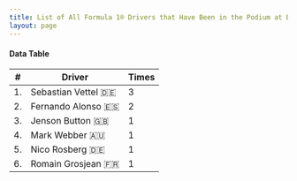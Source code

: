 ```yaml
---
title: List of All Formula 1® Drivers that Have Been in the Podium at Buddh International Circuit
layout: page
---
```


<canvas id="chart" width="400" height="180"></canvas>
<script>
var data = {
    "datasets": [
        {
            "backgroundColor": "#f3a935",
            "borderColor": "#f68639",
            "borderWidth": 1,
            "data": [
                3.0,
                2.0,
                1.0,
                1.0,
                1.0,
                1.0
            ],
            "label": "Times"
        }
    ],
    "labels": [
        "Sebastian Vettel 🇩🇪",
        "Fernando Alonso 🇪🇸",
        "Jenson Button 🇬🇧",
        "Mark Webber 🇦🇺",
        "Nico Rosberg 🇩🇪",
        "Romain Grosjean 🇫🇷"
    ]
};
var options = {
  legend: {
    display: false
  },
  scales: {
    xAxes: [{
      ticks: {
        beginAtZero: true,
        maxRotation: 180,
        display: window.innerWidth > 800
      }
    }],
    yAxes: [{
      ticks: {
        beginAtZero: true
      }
    }]
  },
  onResize: function(chart, size) {
    chart.options.scales.xAxes[0].ticks.display = size.width > 800;
  }
};
new Chart("chart", {
    data: data,
    type: 'bar',
    options: options
});
</script>



#### Data Table

| # | Driver | Times |
|--|--|--|
| 1. | Sebastian Vettel 🇩🇪 | 3 |
| 2. | Fernando Alonso 🇪🇸 | 2 |
| 3. | Jenson Button 🇬🇧 | 1 |
| 4. | Mark Webber 🇦🇺 | 1 |
| 5. | Nico Rosberg 🇩🇪 | 1 |
| 6. | Romain Grosjean 🇫🇷 | 1 |
